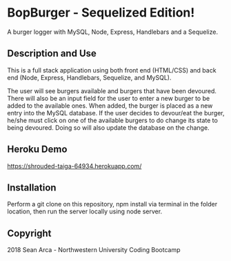 # BopBurger - Sequelized Edition!
A burger logger with MySQL, Node, Express, Handlebars and a Sequelize.

## Description and Use
This is a full stack application using both front end (HTML/CSS) and back end (Node, Express, Handlebars, Sequelize, and MySQL).

The user will see burgers available and burgers that have been devoured. There will also be an input field for the user to enter a new burger to be added to the available ones. When added, the burger is placed as a new entry into the MySQL database. If the user decides to devour/eat the burger, he/she must click on one of the available burgers to do change its state to being devoured. Doing so will also update the database on the change.

## Heroku Demo
https://shrouded-taiga-64934.herokuapp.com/

## Installation
Perform a git clone on this repository, npm install via terminal in the folder location, then run the server locally using node server.

## Copyright
2018 Sean Arca - Northwestern University Coding Bootcamp

